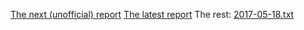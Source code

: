 [The next (unofficial) report](Reports/next.txt) 
[The latest report](Reports/next.txt) 
The rest: 
[2017-05-18.txt](Reports/2017-05-18.txt) 
